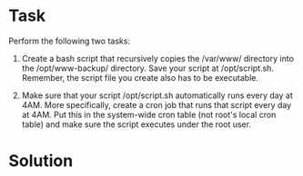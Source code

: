 # Task
Perform the following two tasks:
1. Create a bash script that recursively copies the /var/www/ directory into the /opt/www-backup/ directory.
   Save your script at /opt/script.sh. Remember, the script file you create also has to be executable.

2. Make sure that your script /opt/script.sh automatically runs every day at 4AM. More specifically, create a cron job that runs that script every day at 4AM. Put this in the system-wide cron table (not root's local cron table) and make sure the script executes under the root user.

# Solution
